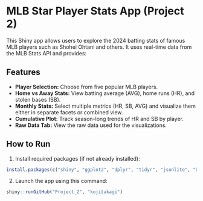 # MLB Star Player Stats App (Project 2)
This Shiny app allows users to explore the 2024 batting stats of famous MLB players such as Shohei Ohtani and others. It uses real-time data from the MLB Stats API and provides:

## Features
- **Player Selection:** Choose from five popular MLB players.
- **Home vs Away Stats:** View batting average (AVG), home runs (HR), and stolen bases (SB).
- **Monthly Stats:** Select multiple metrics (HR, SB, AVG) and visualize them either in separate facets or combined view.
- **Cumulative Plot:** Track season-long trends of HR and SB by player.
- **Raw Data Tab:** View the raw data used for the visualizations.

## How to Run
1. Install required packages (if not already installed):
```r
install.packages(c("shiny", "ggplot2", "dplyr", "tidyr", "jsonlite", "DT"))
```
2. Launch the app using this command:
```r
shiny::runGitHub("Project_2", "kojitakagi")
```
